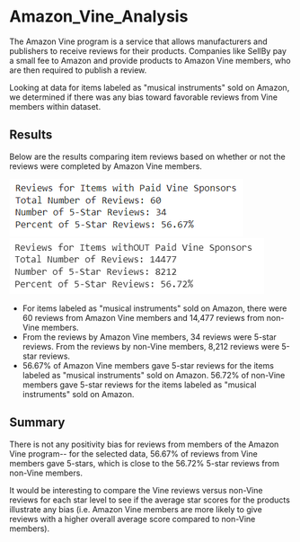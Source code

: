 # Amazon_Vine_Analysis

The Amazon Vine program is a service that allows manufacturers and publishers to receive reviews for their products. Companies like SellBy pay a small fee to Amazon and provide products to Amazon Vine members, who are then required to publish a review.

Looking at data for items labeled as "musical instruments" sold on Amazon, we determined if there was any bias toward favorable reviews from Vine members within dataset.

## Results

Below are the results comparing item reviews based on whether or not the reviews were completed by Amazon Vine members.

![paid_summary](https://github.com/cewarkentin/Amazon_Vine_Analysis/blob/main/paid_summary.png)
![unpaid_summary](https://github.com/cewarkentin/Amazon_Vine_Analysis/blob/main/unpaid_summary.png)

- For items labeled as "musical instruments" sold on Amazon, there were 60 reviews from Amazon Vine members and 14,477 reviews from non-Vine members.
- From the reviews by Amazon Vine members, 34 reviews were 5-star reviews. From the reviews by non-Vine members, 8,212 reviews were 5-star reviews.
- 56.67% of Amazon Vine members gave 5-star reviews for the items labeled as "musical instruments" sold on Amazon. 56.72% of non-Vine members gave 5-star reviews for the items labeled as "musical instruments" sold on Amazon. 

## Summary

There is not any positivity bias for reviews from members of the Amazon Vine program-- for the selected data, 56.67% of reviews from Vine members gave 5-stars, which is close to the 56.72% 5-star reviews from non-Vine members.

It would be interesting to compare the Vine reviews versus non-Vine reviews for each star level to see if the average star scores for the products illustrate any bias (i.e. Amazon Vine members are more likely to give reviews with a higher overall average score compared to non-Vine members).
